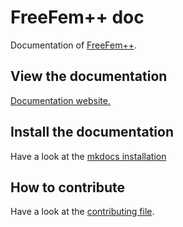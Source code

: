 # FreeFem++ doc

Documentation of [FreeFem++](http://www.freefem.org/).

## View the documentation
<a href="http://13.93.1.249/" target="_blank">Documentation website.</a>

## Install the documentation
Have a look at the [mkdocs installation](MkDocs.md)

## How to contribute
Have a look at the [contributing file](CONTRIBUTING.md).
